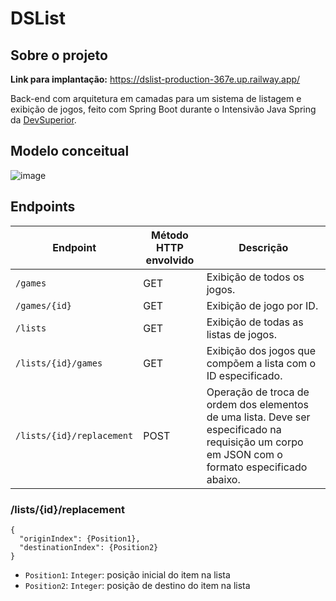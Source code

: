 # DSList
## Sobre o projeto

**Link para implantação:** <a href="https://dslist-production-367e.up.railway.app/" target="_blank">https://dslist-production-367e.up.railway.app/</a>

Back-end com arquitetura em camadas para um sistema de listagem e exibição de jogos, feito com Spring Boot durante o Intensivão Java Spring da <a href="https://devsuperior.com/" target="_blank">DevSuperior</a>.

## Modelo conceitual

![image](https://github.com/user-attachments/assets/dc05ef81-0ca7-4f6a-91c7-52c5863b8c27)

## Endpoints
| Endpoint | Método HTTP envolvido | Descrição |
| - | - | - |
| `/games` | GET | Exibição de todos os jogos. |
| `/games/{id}` | GET | Exibição de jogo por ID. |
| `/lists` | GET | Exibição de todas as listas de jogos. |
| `/lists/{id}/games` | GET | Exibição dos jogos que compõem a lista com o ID especificado. |
| `/lists/{id}/replacement` | POST | Operação de troca de ordem dos elementos de uma lista. Deve ser especificado na requisição um corpo em JSON com o formato especificado abaixo. |

### /lists/{id}/replacement
```
{
  "originIndex": {Position1},
  "destinationIndex": {Position2}
}
```
- `Position1`: `Integer`: posição inicial do item na lista
- `Position2`: `Integer`: posição de destino do item na lista

